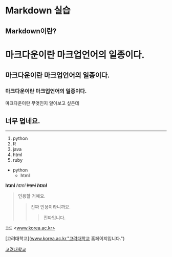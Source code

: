 **Markdown 실습**
====
Markdown이란?
----
# 마크다운이란 마크업언어의 일종이다.
## 마크다운이란 마크업언어의 일종이다.
### 마크다운이란 마크업언어의 일종이다.

마크다운이란 무엇인지 알아보고 싶은데

너무 덥네요.
---
***

1. python
2. R
3. java
5. html
4. ruby
* python
    * html

**html**
*html*
~~html~~
***html***

> 인용할 거예요.
> >진짜 인용이라니까요.
>>>진짜입니다.

`코드`
<www.korea.ac.kr>

[고려대학교](www.korea.ac.kr,"고려대학교 홈페이지입니다.")

[고려대학교](www.korea.ac.kr)

